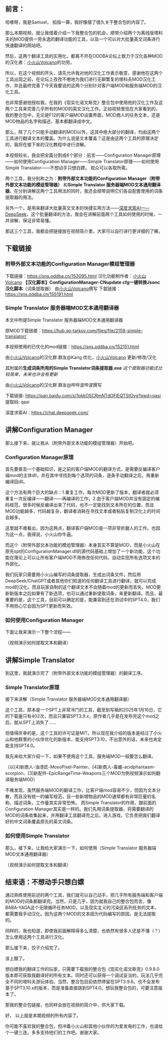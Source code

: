 ## 前言：
哈喽呀，我是Samuel，
掐指一算，我好像摆了很久关于整合包的内容了。

那么本期视频，就让我借着介绍一下我整合包的机会，顺带介绍两个为离线版塔科夫的MOD提供一劳永逸的翻译功能的工具，以及一个可以对大批量英文词条进行快速翻译的网站吧。

然后，这两个翻译工具的实用化，都离不开在ODDBA论坛上致力于汉化各种MOD的汉化者：[小火山Volcano](https://sns.oddba.cn/author/8393)的功劳。

所以，在这个视频的开头，请先允许我对他的汉化工作表示敬意，感谢他在这两个工具出现之前，在论坛上孜孜不倦地为我们进行无聊繁复的塔科夫MOD汉化工作，并且最终完善了今天我要说的这两个分别针对客户端MOD和服务端MOD的汉化工具。

也非常感谢他授权我，在我的《现实化诺文斯克》整合包中使用他的汉化工作及这两个工具来完善几乎所有的MOD的英文汉化工作。正如视频里现在大家看到的，我的整合包中，无论是F12的客户端MOD设置界面，MOD商人的任务文本，还是MOD物品的名字和描述，基本都翻译成中文。

那么，除了几个只能手动翻译的MOD以外，这其中绝大部分的翻译，均由这两个工具进行翻译文本的覆盖。为什么说是文本覆盖？这是由这两个工具的原理决定的，我将在接下来的汉化教程中进行讲解。

本视频较长，我会把全篇分割成6个部分：前言——Configuration Manager原理——如何使用Configuration Manager——Simple Translator原理——如何使用Simple Translator——不想动手只想白嫖。
观众可以各取所需。

两个工具，我分别称之为：**附带外部文本功能的Configuration Manager（附带外部文本功能的模组管理器）** 和**Simple Translator 服务器端MOD文本通用翻译器**，在分别讲解这两个工具用法的同时，我还会顺带说明它们各自配套使用的词条提取器的用法。

另外一个，是用来翻译大批量英文文本的快捷实用方法——[深度求索AI——DeepSeek](https://chat.deepseek.com/)，这个批量翻译的方法，我会在讲解前面两个工具如何使用的时候，一并讲解，保证非常易懂。

那这三个工具，我都会把链接放在视频简介里，大家可以自行进行更详细的了解。
## 下载链接
### 附带外部文本功能的Configuration Manager模组管理器
下载链接：https://sns.oddba.cn/153095.html
汉化功能制作者：[小火山Volcano](https://sns.oddba.cn/author/8393)
**【汉化脚本】ConfigurationManager-CNupdate cfg一键转换Jsonc汉化脚本**（词条提取器）
由[小火山Volcano](https://sns.oddba.cn/author/8393)撰写
下载链接：https://sns.oddba.cn/155191.html

### Simple Translator 服务器端MOD文本通用翻译器

本文中所提Simple Translator 服务器端MOD文本通用翻译器

原MOD下载链接：https://hub.sp-tarkov.com/files/file/2159-simple-translator/

本视频使用的已优化的mod链接：https://sns.oddba.cn/152151.html

由[小火山Volcano](https://sns.oddba.cn/author/8393)的汉化群 群友@Kang 优化，[小火山Volcano](https://sns.oddba.cn/author/8393) 更新/修改/汉化

其附属的**生成词条所用的Simple Translator词条提取器.exe**
*这个提取器功能还比较简单，未来也许会有更新*

由[小火山Volcano](https://sns.oddba.cn/author/8393)的汉化群 群友@哔哔波哔波撰写

下载链接: https://pan.baidu.com/s/1pkkOSCRmNTdOFlEQTStOvg?pwd=qasi 提取码: qasi 

深度求索AI：https://chat.deepseek.com/

## 讲解Configuration Manager

那么接下来，就让我从（附带外部文本功能的模组管理器）开始吧。

### Configuration Manager原理

首先要普及一个基础知识，是之前的客户端MOD的翻译方式，是需要反编译客户端mod的主体dll，并在其中寻找到每个选项的词条，逐条手动翻译之后，再重新编译回dll。

这个方法有两个巨大的缺点：1.重复工作，每次MOD更新了版本，翻译者就必须重复一次反编译——翻译——再编译的工作。2.由于客户端MOD并没有固定的编码规范，很多时候反编译出来了代码，也不一定能找到文本所在的位置，而且MOD功能越多，代码越复杂，翻译者消耗在寻找文本或者粘贴复制汉化上的时间会越多。

这里就不难看出，因为这两点，翻译客户端MOD是一项非常折磨人的工作。也因为这一点，我得说，小火山你牛逼。

而这个（附带外部文本功能的模组管理器）本身其实不算是MOD，而是小火山在原先spt的ConfigurationManager.dll的源代码基础上增加了一个新功能，这个功能在理论上可以让所有客户端MOD不用修改任何代码，自动实现所有选项文本的外部化。

我们玩家只需要用小火山编写的词条提取器，生成出词条文件，然后用DeepSeek/ChatGPT或者其他你们知道的任何翻译工具进行翻译，就可以完成mod的汉化。而且玩家自制的这个翻译文本不会随着mod的更新而丢失。MOD更新新版本之后如果有了新选项，也可以通过重新提取词条，来更新翻译。而且，最重要的是，这个工具，目前可以确定的是，能兼容到还在测试中的SPT4.0，我们不用担心它会因为SPT更新而失效。

### 如何使用Configuration Manager

下面让我来演示一下整个流程——

（视频演示如何提取文本和翻译）

## 讲解Simple Translator

到这里，我就演示完了（附带外部文本功能的模组管理器）的翻译工序。

### Simple Translator原理
接下来讲解（Simple Translator 服务器端MOD文本通用翻译器）

这个工具，原本是一个SPT上非常冷门的工具，截至到写稿的2025年1月16日，它的下载量只有402次，而且只兼容SPT3.9.x，原作者几乎是在发布完这个mod之后，就从SPT上消失了……

但值得庆幸的是，这个工具的许可证是MIT。所以现在我介绍的版本是经过了小火山和他群里的小伙伴优化的新版本，能支持SPT3.10，不出意外的话，未来也肯定能支持SPT4.0。

我先来给大家介绍一下，如果不使用这个工具，服务端MOD一般要怎么翻译。

（以[4]新商人-油漆匠-MoxoPixel-Painter、[4]新商人-毒蝎-acidphantasm-scorpion、[3]新配件-EpicRangeTime-Weapons三个MOD为例视频演示如何翻译服务端MOD）

不难发现，虽然服务端MOD的翻译工作，比客户端mod容易不少，但因为文本分散，而且没有统一的编写规范，且一些新增物品的MOD通常都有非常巨量的名称、描述词条，工作量其实非常恐怖。
而Simple Translator的作用，跟前面的Configuration Manager其实是一样的。我们先用词条提取器，将需要翻译的MOD的词条收集起来，并用翻译工具翻译完之后，进入游戏，它负责把我们翻译好的中文词条覆盖原先的英文词条。
### 如何使用Simple Translator

那么，接下来，让我给大家演示一下，如何使用（Simple Translator 服务器端MOD文本通用翻译器）

（视频演示如何提取文本和翻译）


## 结束语：不想动手只想白嫖

通过熟练使用前述的两个工具，我们就可以自己动手，把几乎所有服务端和客户端的MOD的词条都翻译完。当然，只是几乎，因为就我自己的整合包而言，像BABA-YAGA这个无限循环任务MOD，以及现实主义的污染区系列任务的文本，都需要我手动汉化。因为这两个MOD的文本因为代码编写的原因，是无法提取的。

同样的，我也知道，即使我前面解释得多么清楚，也依然有很多人还是不懂（？）怎么使用这两个工具进行汉化。

那么接下来，饺子介绍完了。

该上醋了。

想白嫖我的翻译工作的玩家，只需要下载我的整合包《现实化诺文斯克》0.9.8.0版本即可获取我翻译好的所有文本。同时还可以获得一个调试妥当的，玩法几乎完全不同的塔科夫游玩体验。当然，整合包目前依然停留在SPT3.9.8。也不会发布基于SPT3.10.x的版本，而是准备直接跳到SPT4.0。想玩我整合包的，可要注意版本了。

那我的整合包链接，也同样会放在视频的简介中，供大家下载。

好，
以上就是本期视频的所有内容了。

你可能不喜欢我的整合包，但冲着小火山和其他小伙伴的为爱发电的工作，也请给个一键三连，多多支持他们的工作吧。谢谢大家。